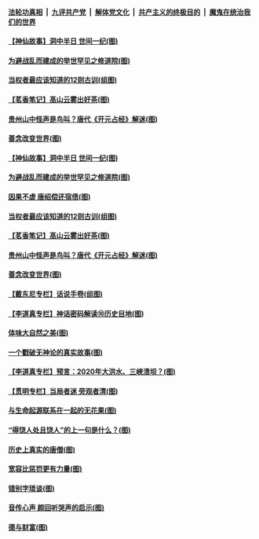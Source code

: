 ####  [法轮功真相](../../../../basic/blob/master/README.md?t=07062331) &nbsp;|&nbsp; [九评共产党](../../../../9ping.md/blob/master/README.md?t=07062331) &nbsp;|&nbsp; [解体党文化](../../../../jtdwh.md/blob/master/README.md?t=07062331)  &nbsp;|&nbsp; [共产主义的终极目的](../../../../gczydzjmd.md/blob/master/README.md?t=07062331) &nbsp;|&nbsp; [魔鬼在统治我们的世界](../../../../mgztzwmdsj.md/blob/master/README.md?t=07062331) 

#### [【神仙故事】洞中半日 世间一纪(图)](../pages/p7/938663.md?t=07062331) 

#### [为避战乱而建成的举世罕见之修道院(图)](../pages/p7/938715.md?t=07062331) 

#### [当权者最应该知道的12则古训(组图)](../pages/p7/938581.md?t=07062331) 

#### [【茗香笔记】高山云雾出好茶(图)](../pages/p7/938345.md?t=07062331) 

#### [贵州山中怪声是鸟叫？唐代《开元占经》解迷(图)](../pages/p7/938669.md?t=07062331) 

#### [善念改变世界(图)](../pages/p7/938282.md?t=07062331) 

#### [【神仙故事】洞中半日 世间一纪(图)](../pages/p7/938663.md?t=07062331) 

#### [为避战乱而建成的举世罕见之修道院(图)](../pages/p7/938715.md?t=07062331) 

#### [因果不虚 唐绍偿还宿债(图)](../pages/p7/938656.md?t=07062331) 

#### [当权者最应该知道的12则古训(组图)](../pages/p7/938581.md?t=07062331) 

#### [【茗香笔记】高山云雾出好茶(图)](../pages/p7/938345.md?t=07062331) 

#### [贵州山中怪声是鸟叫？唐代《开元占经》解迷(图)](../pages/p7/938669.md?t=07062331) 

#### [善念改变世界(图)](../pages/p7/938282.md?t=07062331) 

#### [【戴东尼专栏】话说手卷(组图)](../pages/p7/936297.md?t=07062331) 

#### [【李道真专栏】神话密码解读⑩历史目地(图)](../pages/p7/938337.md?t=07062331) 

#### [体味大自然之美(图)](../pages/p7/938567.md?t=07062331) 

#### [一个戳破无神论的真实故事(图)](../pages/p7/938421.md?t=07062331) 

#### [【李道真专栏】预言：2020年大洪水、三峡溃坝？(图)](../pages/p7/938448.md?t=07062331) 

#### [【贯明专栏】当局者迷 旁观者清(图)](../pages/p7/938303.md?t=07062331) 

#### [与生命起源联系在一起的无花果(图)](../pages/p7/938342.md?t=07062331) 

#### [“得饶人处且饶人”的上一句是什么？(图)](../pages/p7/938333.md?t=07062331) 

#### [历史上真实的唐僧(图)](../pages/p7/938101.md?t=07062331) 

#### [宽容比惩罚更有力量(图)](../pages/p7/938280.md?t=07062331) 

#### [错别字琐谈(图)](../pages/p7/938316.md?t=07062331) 

#### [音传心声 颜回听哭声的启示(图)](../pages/p7/938099.md?t=07062331) 

#### [德与财富(图)](../pages/p7/938218.md?t=07062331) 

